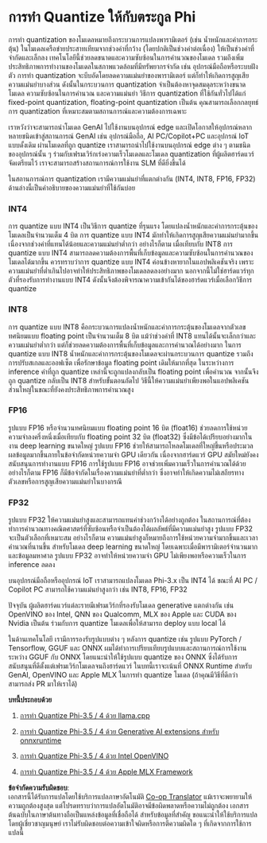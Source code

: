 <!--
CO_OP_TRANSLATOR_METADATA:
{
  "original_hash": "d658062de70b131ef4c0bff69b5fc70e",
  "translation_date": "2025-07-16T21:46:57+00:00",
  "source_file": "md/01.Introduction/04/QuantifyingPhi.md",
  "language_code": "th"
}
-->
# **การทำ Quantize ให้กับตระกูล Phi**

การทำ quantization ของโมเดลหมายถึงกระบวนการแปลงพารามิเตอร์ (เช่น น้ำหนักและค่าการกระตุ้น) ในโมเดลเครือข่ายประสาทเทียมจากช่วงค่าที่กว้าง (โดยปกติเป็นช่วงค่าต่อเนื่อง) ให้เป็นช่วงค่าที่จำกัดและเล็กลง เทคโนโลยีนี้ช่วยลดขนาดและความซับซ้อนในการคำนวณของโมเดล รวมถึงเพิ่มประสิทธิภาพการทำงานของโมเดลในสภาพแวดล้อมที่มีทรัพยากรจำกัด เช่น อุปกรณ์มือถือหรือระบบฝังตัว การทำ quantization จะบีบอัดโดยลดความแม่นยำของพารามิเตอร์ แต่ก็ทำให้เกิดการสูญเสียความแม่นยำบางส่วน ดังนั้นในกระบวนการ quantization จำเป็นต้องหาจุดสมดุลระหว่างขนาดโมเดล ความซับซ้อนในการคำนวณ และความแม่นยำ วิธีการ quantization ที่ใช้กันทั่วไปได้แก่ fixed-point quantization, floating-point quantization เป็นต้น คุณสามารถเลือกกลยุทธ์การ quantization ที่เหมาะสมตามสถานการณ์และความต้องการเฉพาะ

เราหวังว่าจะสามารถนำโมเดล GenAI ไปใช้งานบนอุปกรณ์ edge และเปิดโอกาสให้อุปกรณ์หลากหลายชนิดเข้าสู่สถานการณ์ GenAI เช่น อุปกรณ์มือถือ, AI PC/Copilot+PC และอุปกรณ์ IoT แบบดั้งเดิม ผ่านโมเดลที่ถูก quantize เราสามารถนำไปใช้งานบนอุปกรณ์ edge ต่าง ๆ ตามชนิดของอุปกรณ์นั้น ๆ ร่วมกับเฟรมเวิร์กเร่งความเร็วโมเดลและโมเดล quantization ที่ผู้ผลิตฮาร์ดแวร์จัดเตรียมไว้ เราจะสามารถสร้างสถานการณ์การใช้งาน SLM ที่ดียิ่งขึ้นได้

ในสถานการณ์การ quantization เรามีความแม่นยำที่แตกต่างกัน (INT4, INT8, FP16, FP32) ด้านล่างนี้เป็นคำอธิบายของความแม่นยำที่ใช้กันบ่อย

### **INT4**

การ quantize แบบ INT4 เป็นวิธีการ quantize ที่รุนแรง โดยแปลงน้ำหนักและค่าการกระตุ้นของโมเดลเป็นจำนวนเต็ม 4 บิต การ quantize แบบ INT4 มักทำให้เกิดการสูญเสียความแม่นยำมากขึ้นเนื่องจากช่วงค่าที่แทนได้น้อยและความแม่นยำต่ำกว่า อย่างไรก็ตาม เมื่อเทียบกับ INT8 การ quantize แบบ INT4 สามารถลดความต้องการพื้นที่เก็บข้อมูลและความซับซ้อนในการคำนวณของโมเดลได้มากขึ้น ควรทราบว่าการ quantize แบบ INT4 ค่อนข้างหายากในแอปพลิเคชันจริง เพราะความแม่นยำที่ต่ำเกินไปอาจทำให้ประสิทธิภาพของโมเดลลดลงอย่างมาก นอกจากนี้ไม่ใช่ฮาร์ดแวร์ทุกตัวที่รองรับการทำงานแบบ INT4 ดังนั้นจึงต้องพิจารณาความเข้ากันได้ของฮาร์ดแวร์เมื่อเลือกวิธีการ quantize

### **INT8**

การ quantize แบบ INT8 คือกระบวนการแปลงน้ำหนักและค่าการกระตุ้นของโมเดลจากตัวเลขทศนิยมแบบ floating point เป็นจำนวนเต็ม 8 บิต แม้ว่าช่วงค่าที่ INT8 แทนได้นั้นจะเล็กกว่าและความแม่นยำต่ำกว่า แต่ก็ช่วยลดความต้องการพื้นที่เก็บข้อมูลและการคำนวณได้อย่างมาก ในการ quantize แบบ INT8 น้ำหนักและค่าการกระตุ้นของโมเดลจะผ่านกระบวนการ quantize รวมถึงการปรับสเกลและออฟเซ็ต เพื่อรักษาข้อมูล floating point เดิมให้มากที่สุด ในระหว่างการ inference ค่าที่ถูก quantize เหล่านี้จะถูกแปลงกลับเป็น floating point เพื่อคำนวณ จากนั้นจึงถูก quantize กลับเป็น INT8 สำหรับขั้นตอนถัดไป วิธีนี้ให้ความแม่นยำเพียงพอในแอปพลิเคชันส่วนใหญ่ในขณะที่ยังคงประสิทธิภาพการคำนวณสูง

### **FP16**

รูปแบบ FP16 หรือจำนวนทศนิยมแบบ floating point 16 บิต (float16) ช่วยลดการใช้หน่วยความจำลงครึ่งหนึ่งเมื่อเทียบกับ floating point 32 บิต (float32) ซึ่งมีข้อได้เปรียบอย่างมากในงาน deep learning ขนาดใหญ่ รูปแบบ FP16 ช่วยให้สามารถโหลดโมเดลที่ใหญ่ขึ้นหรือประมวลผลข้อมูลมากขึ้นภายในข้อจำกัดหน่วยความจำ GPU เดียวกัน เนื่องจากฮาร์ดแวร์ GPU สมัยใหม่ยังคงสนับสนุนการทำงานแบบ FP16 การใช้รูปแบบ FP16 อาจช่วยเพิ่มความเร็วในการคำนวณได้ด้วย อย่างไรก็ตาม FP16 ก็มีข้อจำกัดในเรื่องความแม่นยำที่ต่ำกว่า ซึ่งอาจทำให้เกิดความไม่เสถียรทางตัวเลขหรือการสูญเสียความแม่นยำในบางกรณี

### **FP32**

รูปแบบ FP32 ให้ความแม่นยำสูงและสามารถแทนค่าช่วงกว้างได้อย่างถูกต้อง ในสถานการณ์ที่ต้องทำการคำนวณทางคณิตศาสตร์ที่ซับซ้อนหรือจำเป็นต้องได้ผลลัพธ์ที่มีความแม่นยำสูง รูปแบบ FP32 จะเป็นตัวเลือกที่เหมาะสม อย่างไรก็ตาม ความแม่นยำสูงก็หมายถึงการใช้หน่วยความจำมากขึ้นและเวลาคำนวณที่นานขึ้น สำหรับโมเดล deep learning ขนาดใหญ่ โดยเฉพาะเมื่อมีพารามิเตอร์จำนวนมากและข้อมูลมหาศาล รูปแบบ FP32 อาจทำให้หน่วยความจำ GPU ไม่เพียงพอหรือความเร็วในการ inference ลดลง

บนอุปกรณ์มือถือหรืออุปกรณ์ IoT เราสามารถแปลงโมเดล Phi-3.x เป็น INT4 ได้ ขณะที่ AI PC / Copilot PC สามารถใช้ความแม่นยำสูงกว่า เช่น INT8, FP16, FP32

ปัจจุบัน ผู้ผลิตฮาร์ดแวร์แต่ละรายมีเฟรมเวิร์กที่รองรับโมเดล generative แตกต่างกัน เช่น OpenVINO ของ Intel, QNN ของ Qualcomm, MLX ของ Apple และ CUDA ของ Nvidia เป็นต้น ร่วมกับการ quantize โมเดลเพื่อให้สามารถ deploy แบบ local ได้

ในด้านเทคโนโลยี เรามีการรองรับรูปแบบต่าง ๆ หลังการ quantize เช่น รูปแบบ PyTorch / Tensorflow, GGUF และ ONNX ผมได้ทำการเปรียบเทียบรูปแบบและสถานการณ์การใช้งานระหว่าง GGUF กับ ONNX โดยแนะนำให้ใช้รูปแบบ quantize ของ ONNX ซึ่งได้รับการสนับสนุนที่ดีตั้งแต่เฟรมเวิร์กโมเดลจนถึงฮาร์ดแวร์ ในบทนี้เราจะเน้นที่ ONNX Runtime สำหรับ GenAI, OpenVINO และ Apple MLX ในการทำ quantize โมเดล (ถ้าคุณมีวิธีที่ดีกว่า สามารถส่ง PR มาให้เราได้)

**บทนี้ประกอบด้วย**

1. [การทำ Quantize Phi-3.5 / 4 ด้วย llama.cpp](./UsingLlamacppQuantifyingPhi.md)

2. [การทำ Quantize Phi-3.5 / 4 ด้วย Generative AI extensions สำหรับ onnxruntime](./UsingORTGenAIQuantifyingPhi.md)

3. [การทำ Quantize Phi-3.5 / 4 ด้วย Intel OpenVINO](./UsingIntelOpenVINOQuantifyingPhi.md)

4. [การทำ Quantize Phi-3.5 / 4 ด้วย Apple MLX Framework](./UsingAppleMLXQuantifyingPhi.md)

**ข้อจำกัดความรับผิดชอบ**:  
เอกสารนี้ได้รับการแปลโดยใช้บริการแปลภาษาอัตโนมัติ [Co-op Translator](https://github.com/Azure/co-op-translator) แม้เราจะพยายามให้ความถูกต้องสูงสุด แต่โปรดทราบว่าการแปลอัตโนมัติอาจมีข้อผิดพลาดหรือความไม่ถูกต้อง เอกสารต้นฉบับในภาษาต้นทางถือเป็นแหล่งข้อมูลที่เชื่อถือได้ สำหรับข้อมูลที่สำคัญ ขอแนะนำให้ใช้บริการแปลโดยผู้เชี่ยวชาญมนุษย์ เราไม่รับผิดชอบต่อความเข้าใจผิดหรือการตีความผิดใด ๆ ที่เกิดจากการใช้การแปลนี้